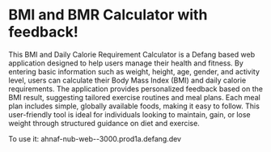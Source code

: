 # BMI and BMR Calculator with feedback!

This BMI and Daily Calorie Requirement Calculator is a Defang based web application designed to help users manage their health and fitness. By entering basic information such as weight, height, age, gender, and activity level, users can calculate their Body Mass Index (BMI) and daily calorie requirements. The application provides personalized feedback based on the BMI result, suggesting tailored exercise routines and meal plans. Each meal plan includes simple, globally available foods, making it easy to follow. This user-friendly tool is ideal for individuals looking to maintain, gain, or lose weight through structured guidance on diet and exercise.

To use it: ahnaf-nub-web--3000.prod1a.defang.dev
